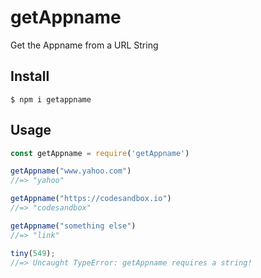 # getAppname

Get the Appname from a URL String

## Install

```
$ npm i getappname
```

## Usage

```js
const getAppname = require('getAppname')

getAppname("www.yahoo.com")
//=> "yahoo"

getAppname("https://codesandbox.io")
//=> "codesandbox"

getAppname("something else")
//=> "link"

tiny(549);
//=> Uncaught TypeError: getAppname requires a string!

```
